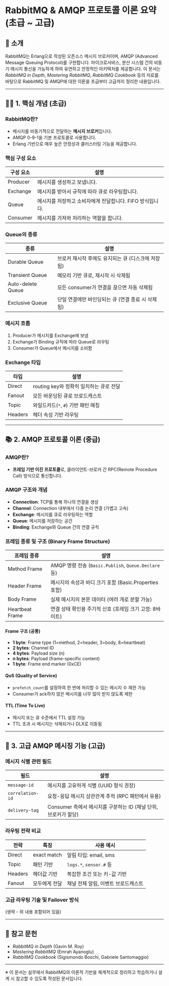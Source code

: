 # RabbitMQ & AMQP 프로토콜 이론 요약 (초급 ~ 고급)

## 🚀 소개
RabbitMQ는 Erlang으로 작성된 오픈소스 메시지 브로커이며, AMQP (Advanced Message Queuing Protocol)를 구현합니다. 마이크로서비스, 분산 시스템 간의 비동기 메시지 통신을 가능하게 하여 유연하고 안정적인 아키텍처를 제공합니다. 이 문서는 *RabbitMQ in Depth*, *Mastering RabbitMQ*, *RabbitMQ Cookbook* 등의 자료를 바탕으로 RabbitMQ 및 AMQP에 대한 이론을 초급부터 고급까지 정리한 내용입니다.

---

## 🧑‍🎓 1. 핵심 개념 (초급)
### RabbitMQ란?
- 메시지를 비동기적으로 전달하는 **메시지 브로커**입니다.
- AMQP 0-9-1을 기본 프로토콜로 사용합니다.
- Erlang 기반으로 매우 높은 안정성과 클러스터링 기능을 제공합니다.

### 핵심 구성 요소
| 구성 요소 | 설명 |
|------------|------|
| Producer | 메시지를 생성하고 보냅니다. |
| Exchange | 메시지를 받아서 규칙에 따라 큐로 라우팅합니다. |
| Queue | 메시지를 저장하고 소비자에게 전달합니다. FIFO 방식입니다. |
| Consumer | 메시지를 가져와 처리하는 역할을 합니다. |

### Queue의 종류
| 종류 | 설명 |
|------|------|
| Durable Queue | 브로커 재시작 후에도 유지되는 큐 (디스크에 저장됨) |
| Transient Queue | 메모리 기반 큐로, 재시작 시 삭제됨 |
| Auto-delete Queue | 모든 consumer가 연결을 끊으면 자동 삭제됨 |
| Exclusive Queue | 단일 연결에만 바인딩되는 큐 (연결 종료 시 삭제됨) |

### 메시지 흐름
1. Producer가 메시지를 Exchange에 보냄
2. Exchange가 Binding 규칙에 따라 Queue로 라우팅
3. Consumer가 Queue에서 메시지를 소비함

### Exchange 타입
| 타입 | 설명 |
|------|------|
| Direct | routing key와 정확히 일치하는 큐로 전달 |
| Fanout | 모든 바운딩된 큐로 브로드캐스트 |
| Topic | 와일드카드(`*`, `#`) 기반 패턴 매칭 |
| Headers | 헤더 속성 기반 라우팅 |

---

## 📚 2. AMQP 프로토콜 이론 (중급)
### AMQP란?
- **프레임 기반 이진 프로토콜**로, 클라이언트-브로커 간 RPC(Remote Procedure Call) 방식으로 통신합니다.

### AMQP 구조와 개념
- **Connection**: TCP를 통해 하나의 연결을 생성
- **Channel**: Connection 내부에서 다중 논리 연결 (가볍고 고속)
- **Exchange**: 메시지를 큐로 라우팅하는 역할
- **Queue**: 메시지를 저장하는 공간
- **Binding**: Exchange와 Queue 간의 연결 규칙

### 프레임 종류 및 구조 (Binary Frame Structure)
| 프레임 종류 | 설명 |
|-------------|------|
| Method Frame | AMQP 명령 전송 (`Basic.Publish`, `Queue.Declare` 등) |
| Header Frame | 메시지의 속성과 바디 크기 포함 (Basic.Properties 포함) |
| Body Frame | 실제 메시지의 본문 데이터 (여러 개로 분할 가능) |
| Heartbeat Frame | 연결 상태 확인용 주기적 신호 (프레임 크기 고정: 8바이트) |

#### Frame 구조 (공통)
- **1 byte**: Frame type (1=method, 2=header, 3=body, 8=heartbeat)
- **2 bytes**: Channel ID
- **4 bytes**: Payload size (n)
- **n bytes**: Payload (frame-specific content)
- **1 byte**: Frame end marker (0xCE)

#### QoS (Quality of Service)
- `prefetch_count`를 설정하여 한 번에 처리할 수 있는 메시지 수 제한 가능
- Consumer가 ack하지 않은 메시지를 너무 많이 받지 않도록 제한

#### TTL (Time To Live)
- 메시지 또는 큐 수준에서 TTL 설정 가능
- TTL 초과 시 메시지는 삭제되거나 DLX로 이동됨

---

## 🔧 3. 고급 AMQP 메시징 기능 (고급)
### 메시지 식별 관련 필드
| 필드 | 설명 |
|------|------|
| `message-id` | 메시지를 고유하게 식별 (UUID 형식 권장) |
| `correlation-id` | 요청-응답 메시지 상관관계 추적 (RPC 패턴에서 유용) |
| `delivery-tag` | Consumer 측에서 메시지를 구분하는 ID (채널 단위, 브로커가 할당) |

### 라우팅 전략 비교
| 전략 | 특징 | 사용 예시 |
|-------|------|-----------|
| Direct | exact match | 알림 타입: email, sms |
| Topic | 패턴 기반 | `logs.*`, `sensor.#` 등 |
| Headers | 헤더값 기반 | 복잡한 조건 또는 키-값 기반 |
| Fanout | 모두에게 전달 | 채널 전체 알림, 이벤트 브로드캐스트 |

### 고급 라우팅 기술 및 Failover 방식
(생략 - 위 내용 포함되어 있음)

---

## 📌 참고 문헌
- *RabbitMQ in Depth* (Gavin M. Roy)
- *Mastering RabbitMQ* (Emrah Ayanoglu)
- *RabbitMQ Cookbook* (Sigismondo Boschi, Gabriele Santomaggio)

---

※ 이 문서는 실무에서 RabbitMQ의 이론적 기반을 체계적으로 정리하고 학습하거나 설계 시 참고할 수 있도록 작성된 문서입니다.
